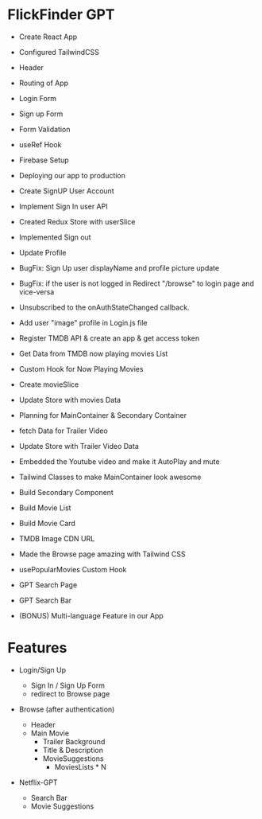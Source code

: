 # FlickFinder GPT

- Create React App
- Configured TailwindCSS
- Header
- Routing of App
- Login Form
- Sign up Form
- Form Validation
- useRef Hook
- Firebase Setup
- Deploying our app to production

- Create SignUP User Account
- Implement Sign In user API
- Created Redux Store with userSlice
- Implemented Sign out
- Update Profile
- BugFix: Sign Up user displayName and profile picture update
- BugFix: if the user is not logged in Redirect "/browse" to login page and vice-versa 
- Unsubscribed to the onAuthStateChanged callback.
- Add user "image" profile in Login.js file 

- Register TMDB API & create an app & get access token
- Get Data from TMDB now playing movies List
- Custom Hook for Now Playing Movies
- Create movieSlice
- Update Store with movies Data
- Planning for MainContainer & Secondary Container
- fetch Data for Trailer Video
- Update Store with Trailer Video Data
- Embedded the Youtube video and make it AutoPlay and mute
- Tailwind Classes to make MainContainer look awesome
- Build Secondary Component
- Build Movie List 
- Build Movie Card
- TMDB Image CDN URL
- Made the Browse page amazing with Tailwind CSS
- usePopularMovies Custom Hook

- GPT Search Page 
- GPT Search Bar
- (BONUS) Multi-language Feature in our App




# Features 
- Login/Sign Up 
    - Sign In / Sign Up Form
    - redirect to Browse page
- Browse (after authentication)  
    - Header
    - Main Movie
        - Trailer Background
        - Title & Description 
        - MovieSuggestions 
            - MoviesLists * N

- Netflix-GPT
    - Search Bar 
    - Movie Suggestions

